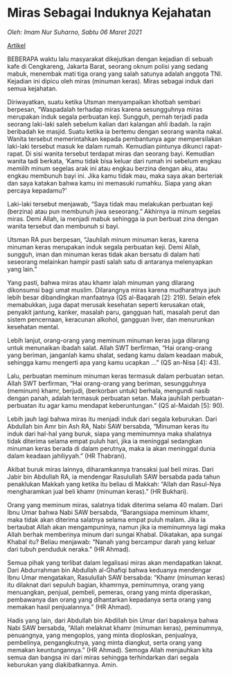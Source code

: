 # Miras Sebagai Induknya Kejahatan

_Oleh: Imam Nur Suharno, Sabtu 06 Maret 2021_

[Artikel](https://mediaindonesia.com/opini/389003/miras-sebagai-induknya-kejahatan)

BEBERAPA waktu lalu masyarakat dikejutkan dengan kejadian di sebuah kafe di Cengkareng, Jakarta Barat, seorang oknum polisi yang sedang mabuk, menembak mati tiga orang yang salah satunya adalah anggota TNI. Kejadian ini dipicu oleh miras (minuman keras). Miras sebagai induk dari semua kejahatan. 

Diriwayatkan, suatu ketika Utsman menyampaikan khotbah sembari berpesan, “Waspadalah terhadap miras karena sesungguhnya miras merupakan induk segala perbuatan keji. Sungguh, pernah terjadi pada seorang laki-laki saleh sebelum kalian dari kalangan ahli ibadah. Ia rajin beribadah ke masjid. Suatu ketika ia bertemu dengan seorang wanita nakal. Wanita tersebut memerintahkan kepada pembantunya agar mempersilakan laki-laki tersebut masuk ke dalam rumah. Kemudian pintunya dikunci rapat-rapat. Di sisi wanita tersebut terdapat miras dan seorang bayi. Kemudian wanita tadi berkata, ‘Kamu tidak bisa keluar dari rumah ini sebelum engkau memilih minum segelas arak ini atau engkau berzina dengan aku, atau engkau membunuh bayi ini. Jika kamu tidak mau, maka saya akan berteriak dan saya katakan bahwa kamu ini memasuki rumahku. Siapa yang akan percaya kepadamu?'

Laki-laki tersebut menjawab, “Saya tidak mau melakukan perbuatan keji (berzina) atau pun membunuh jiwa seseorang.” Akhirnya ia minum segelas miras. Demi Allah, ia menjadi mabuk sehingga ia pun berbuat zina dengan wanita tersebut dan membunuh si bayi. 

Utsman RA pun berpesan, “Jauhilah minum minuman keras, karena minuman keras merupakan induk segala perbuatan keji. Demi Allah, sungguh, iman dan minuman keras tidak akan bersatu di dalam hati seseorang melainkan hampir pasti salah satu di antaranya melenyapkan yang lain.” 

Yang pasti, bahwa miras atau khamr ialah minuman yang dilarang dikonsumsi bagi umat muslim. Dilarangnya miras karena mudharatnya jauh lebih besar dibandingkan manfaatnya (QS al-Baqarah [2]: 219). Selain efek memabukkan, juga dapat merusak kesehatan seperti kerusakan otak, penyakit jantung, kanker, masalah paru, gangguan hati, masalah perut dan sistem pencernaan, keracunan alkohol, gangguan liver, dan menurunkan kesehatan mental. 

Lebih lanjut, orang-orang yang meminum minuman keras juga dilarang untuk menunaikan ibadah salat. Allah SWT berfirman, “Hai orang-orang yang beriman, janganlah kamu shalat, sedang kamu dalam keadaan mabuk, sehingga kamu mengerti apa yang kamu ucapkan …” (QS an-Nisa [4]: 43). 

Lalu, perbuatan meminum minuman keras termasuk dalam perbuatan setan. Allah SWT berfirman, “Hai orang-orang yang beriman, sesungguhnya (meminum) khamr, berjudi, (berkorban untuk) berhala, mengundi nasib dengan panah, adalah termasuk perbuatan setan. Maka jauhilah perbuatan-perbuatan itu agar kamu mendapat keberuntungan.” (QS al-Maidah [5]: 90). 

Lebih jauh lagi bahwa miras itu menjadi induk dari segala keburukan. Dari Abdullah bin Amr bin Ash RA, Nabi SAW bersabda, “Minuman keras itu induk dari hal-hal yang buruk, siapa yang meminumnya maka shalatnya tidak diterima selama empat puluh hari, jika ia meninggal sedangkan minuman keras berada di dalam perutnya, maka ia akan meninggal dunia dalam keadaan jahiliyyah.” (HR Thabrani).  

Akibat buruk miras lainnya, diharamkannya transaksi jual beli miras. Dari Jabir bin Abdullah RA, ia mendengar Rasulullah SAW bersabda pada tahun penaklukan Makkah yang ketika itu beliau di Makkah: “Allah dan Rasul-Nya mengharamkan jual beli khamr (minuman keras).” (HR Bukhari). 

Orang yang meminum miras, salatnya tidak diterima selama 40 malam. Dari Ibnu Umar bahwa Nabi SAW bersabda, “Barangsiapa meminum khamr, maka tidak akan diterima salatnya selama empat puluh malam. Jika ia bertaubat Allah akan mengampuninya, namun jika ia meminumnya lagi maka Allah berhak memberinya minum dari sungai Khabal. Dikatakan, apa sungai Khabal itu? Beliau menjawab: “Nanah yang bercampur darah yang keluar dari tubuh penduduk neraka.” (HR Ahmad).   

Semua pihak yang terlibat dalam legalisasi miras akan mendapatkan laknat. Dari Abdurrahman bin Abdullah al-Ghafiqi bahwa keduanya mendengar Ibnu Umar mengatakan, Rasulullah SAW bersabda: “Khamr (minuman keras) itu dilaknat dari sepuluh bagian, khamrnya, peminumnya, orang yang menuangkan, penjual, pembeli, pemeras, orang yang minta diperaskan, pembawanya dan orang yang dihantarkan kepadanya serta orang yang memakan hasil penjualannya.” (HR Ahmad). 

Hadis yang lain, dari Abdullah bin Abdillah bin Umar dari bapaknya bahwa Nabi SAW bersabda, “Allah melaknat khamr (minuman keras), peminumnya, penuangnya, yang mengoplos, yang minta dioploskan, penjualnya, pembelinya, pengangkutnya, yang minta diangkut, serta orang yang memakan keuntungannya.” (HR Ahmad). Semoga Allah menjauhkan kita semua dan bangsa ini dari miras sehingga terhindarkan dari segala keburukan yang diakibatkannya. Amin. 




